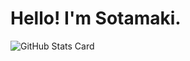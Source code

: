 # Hello! I'm Sotamaki.

![GitHub Stats Card](https://github-readme-stats.vercel.app/api?username=Sotamaki0421)
